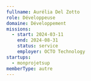 ```yaml
---
fullname: Aurélia Del Zotto
role: Développeuse
domaine: Développement
missions:
  - start: 2024-03-11
    end: 2024-08-31
    status: service
    employer: OCTO Technology
startups:
  - monprojetsup
memberType: autre
---
```

